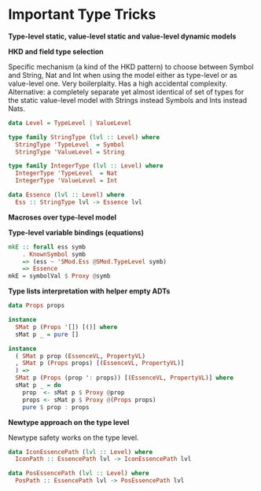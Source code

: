 # Important Type Tricks


**Type-level static, value-level static and value-level dynamic models**


**HKD and field type selection**

Specific mechanism (a kind of the HKD pattern)
to choose between Symbol and String, Nat and Int
when using the model either as type-level or as value-level one.
Very boilerplaity. Has a high accidental complexity.
Alternative: a completely separate yet almost identical
of set of types for the static value-level model
with Strings instead Symbols and Ints instead Nats.

```haskell
data Level = TypeLevel | ValueLevel

type family StringType (lvl :: Level) where
  StringType 'TypeLevel  = Symbol
  StringType 'ValueLevel = String

type family IntegerType (lvl :: Level) where
  IntegerType 'TypeLevel  = Nat
  IntegerType 'ValueLevel = Int

data Essence (lvl :: Level) where
  Ess :: StringType lvl -> Essence lvl
```

**Macroses over type-level model**

**Type-level variable bindings (equations)**

```haskell
mkE :: forall ess symb
    . KnownSymbol symb
    => (ess ~ 'SMod.Ess @SMod.TypeLevel symb)
    => Essence
mkE = symbolVal $ Proxy @symb
```

**Type lists interpretation with helper empty ADTs**

```haskell
data Props props

instance
  SMat p (Props '[]) [()] where
  sMat p _ = pure []

instance
  ( SMat p prop (EssenceVL, PropertyVL)
  , SMat p (Props props) [(EssenceVL, PropertyVL)]
  ) =>
  SMat p (Props (prop ': props)) [(EssenceVL, PropertyVL)] where
  sMat p _ = do
    prop  <- sMat p $ Proxy @prop
    props <- sMat p $ Proxy @(Props props)
    pure $ prop : props

```

**Newtype approach on the type level**

Newtype safety works on the type level.

```haskell
data IconEssencePath (lvl :: Level) where
  IconPath :: EssencePath lvl -> IconEssencePath lvl

data PosEssencePath (lvl :: Level) where
  PosPath :: EssencePath lvl -> PosEssencePath lvl
```
